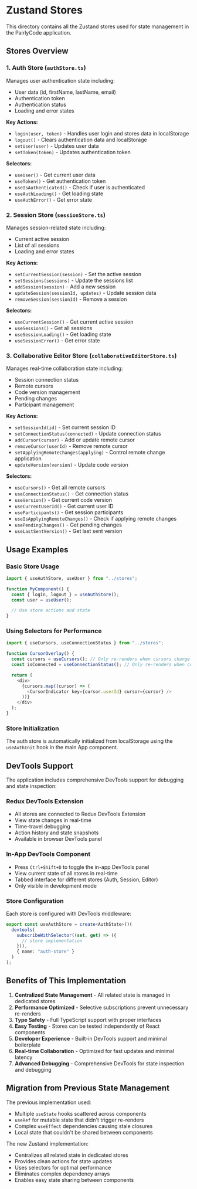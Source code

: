 # Zustand Stores

This directory contains all the Zustand stores used for state management in the PairlyCode application.

## Stores Overview

### 1. Auth Store (`authStore.ts`)

Manages user authentication state including:

- User data (id, firstName, lastName, email)
- Authentication token
- Authentication status
- Loading and error states

**Key Actions:**

- `login(user, token)` - Handles user login and stores data in localStorage
- `logout()` - Clears authentication data and localStorage
- `setUser(user)` - Updates user data
- `setToken(token)` - Updates authentication token

**Selectors:**

- `useUser()` - Get current user data
- `useToken()` - Get authentication token
- `useIsAuthenticated()` - Check if user is authenticated
- `useAuthLoading()` - Get loading state
- `useAuthError()` - Get error state

### 2. Session Store (`sessionStore.ts`)

Manages session-related state including:

- Current active session
- List of all sessions
- Loading and error states

**Key Actions:**

- `setCurrentSession(session)` - Set the active session
- `setSessions(sessions)` - Update the sessions list
- `addSession(session)` - Add a new session
- `updateSession(sessionId, updates)` - Update session data
- `removeSession(sessionId)` - Remove a session

**Selectors:**

- `useCurrentSession()` - Get current active session
- `useSessions()` - Get all sessions
- `useSessionLoading()` - Get loading state
- `useSessionError()` - Get error state

### 3. Collaborative Editor Store (`collaborativeEditorStore.ts`)

Manages real-time collaboration state including:

- Session connection status
- Remote cursors
- Code version management
- Pending changes
- Participant management

**Key Actions:**

- `setSessionId(id)` - Set current session ID
- `setConnectionStatus(connected)` - Update connection status
- `addCursor(cursor)` - Add or update remote cursor
- `removeCursor(userId)` - Remove remote cursor
- `setApplyingRemoteChanges(applying)` - Control remote change application
- `updateVersion(version)` - Update code version

**Selectors:**

- `useCursors()` - Get all remote cursors
- `useConnectionStatus()` - Get connection status
- `useVersion()` - Get current code version
- `useCurrentUserId()` - Get current user ID
- `useParticipants()` - Get session participants
- `useIsApplyingRemoteChanges()` - Check if applying remote changes
- `usePendingChanges()` - Get pending changes
- `useLastSentVersion()` - Get last sent version

## Usage Examples

### Basic Store Usage

```typescript
import { useAuthStore, useUser } from "../stores";

function MyComponent() {
  const { login, logout } = useAuthStore();
  const user = useUser();

  // Use store actions and state
}
```

### Using Selectors for Performance

```typescript
import { useCursors, useConnectionStatus } from "../stores";

function CursorOverlay() {
  const cursors = useCursors(); // Only re-renders when cursors change
  const isConnected = useConnectionStatus(); // Only re-renders when connection changes

  return (
    <div>
      {cursors.map((cursor) => (
        <CursorIndicator key={cursor.userId} cursor={cursor} />
      ))}
    </div>
  );
}
```

### Store Initialization

The auth store is automatically initialized from localStorage using the `useAuthInit` hook in the main App component.

## DevTools Support

The application includes comprehensive DevTools support for debugging and state inspection:

### Redux DevTools Extension

- All stores are connected to Redux DevTools Extension
- View state changes in real-time
- Time-travel debugging
- Action history and state snapshots
- Available in browser DevTools panel

### In-App DevTools Component

- Press `Ctrl+Shift+D` to toggle the in-app DevTools panel
- View current state of all stores in real-time
- Tabbed interface for different stores (Auth, Session, Editor)
- Only visible in development mode

### Store Configuration

Each store is configured with DevTools middleware:

```typescript
export const useAuthStore = create<AuthState>()(
  devtools(
    subscribeWithSelector((set, get) => ({
      // store implementation
    })),
    { name: "auth-store" }
  )
);
```

## Benefits of This Implementation

1. **Centralized State Management** - All related state is managed in dedicated stores
2. **Performance Optimized** - Selective subscriptions prevent unnecessary re-renders
3. **Type Safety** - Full TypeScript support with proper interfaces
4. **Easy Testing** - Stores can be tested independently of React components
5. **Developer Experience** - Built-in DevTools support and minimal boilerplate
6. **Real-time Collaboration** - Optimized for fast updates and minimal latency
7. **Advanced Debugging** - Comprehensive DevTools for state inspection and debugging

## Migration from Previous State Management

The previous implementation used:

- Multiple `useState` hooks scattered across components
- `useRef` for mutable state that didn't trigger re-renders
- Complex `useEffect` dependencies causing stale closures
- Local state that couldn't be shared between components

The new Zustand implementation:

- Centralizes all related state in dedicated stores
- Provides clean actions for state updates
- Uses selectors for optimal performance
- Eliminates complex dependency arrays
- Enables easy state sharing between components
